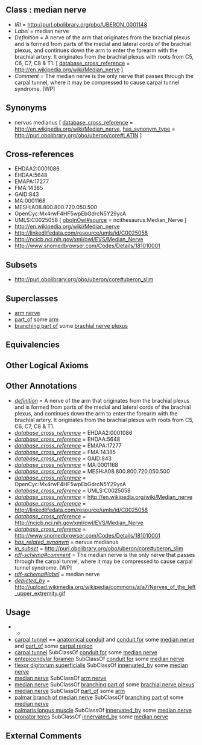 
## Class : median nerve

 * *IRI* = http://purl.obolibrary.org/obo/UBERON_0001148
 * *Label* = median nerve
 * *Definition* = A nerve of the arm that originates from the brachial plexus and is formed from parts of the medial and lateral cords of the brachial plexus, and continues down the arm to enter the forearm with the brachial artery. It originates from the brachial plexus with roots from C5, C6, C7, C8 &amp; T1. [ [database_cross_reference](../../ef/oboInOwl#hasDbXref.md) = http://en.wikipedia.org/wiki/Median_nerve ]
 * *Comment* = The median nerve is the only nerve that passes through the carpal tunnel, where it may be compressed to cause carpal tunnel syndrome. [WP]

## Synonyms

 * nervus medianus [ [database_cross_reference](../../ef/oboInOwl#hasDbXref.md) = http://en.wikipedia.org/wiki/Median_nerve, [has_synonym_type](../../pe/oboInOwl#hasSynonymType.md) = http://purl.obolibrary.org/obo/uberon/core#LATIN ]

## Cross-references

 * EHDAA2:0001086
 * EHDAA:5648
 * EMAPA:17277
 * FMA:14385
 * GAID:843
 * MA:0001168
 * MESH:A08.800.800.720.050.500
 * OpenCyc:Mx4rwF4HF5wpEbGdrcN5Y29ycA
 * UMLS:C0025058 [ [oboInOwl#source](../../ce/oboInOwl#source.md) = ncithesaurus:Median_Nerve ]
 * http://en.wikipedia.org/wiki/Median_nerve
 * http://linkedlifedata.com/resource/umls/id/C0025058
 * http://ncicb.nci.nih.gov/xml/owl/EVS/Median_Nerve
 * http://www.snomedbrowser.com/Codes/Details/181010001

## Subsets

 * http://purl.obolibrary.org/obo/uberon/core#uberon_slim

## Superclasses

 * [arm nerve](../../UBERON/33/UBERON_0003433.md)
 * [part_of](../../BFO/50/BFO_0000050.md) some [arm](../../UBERON/60/UBERON_0001460.md)
 * [branching part of](../../RO/80/RO_0002380.md) some [brachial nerve plexus](../../UBERON/14/UBERON_0001814.md)

## Equivalencies


## Other Logical Axioms


## Other Annotations

 * *[definition](../../IAO/15/IAO_0000115.md)* = A nerve of the arm that originates from the brachial plexus and is formed from parts of the medial and lateral cords of the brachial plexus, and continues down the arm to enter the forearm with the brachial artery. It originates from the brachial plexus with roots from C5, C6, C7, C8 &amp; T1.
 * *[database_cross_reference](../../ef/oboInOwl#hasDbXref.md)* = EHDAA2:0001086
 * *[database_cross_reference](../../ef/oboInOwl#hasDbXref.md)* = EHDAA:5648
 * *[database_cross_reference](../../ef/oboInOwl#hasDbXref.md)* = EMAPA:17277
 * *[database_cross_reference](../../ef/oboInOwl#hasDbXref.md)* = FMA:14385
 * *[database_cross_reference](../../ef/oboInOwl#hasDbXref.md)* = GAID:843
 * *[database_cross_reference](../../ef/oboInOwl#hasDbXref.md)* = MA:0001168
 * *[database_cross_reference](../../ef/oboInOwl#hasDbXref.md)* = MESH:A08.800.800.720.050.500
 * *[database_cross_reference](../../ef/oboInOwl#hasDbXref.md)* = OpenCyc:Mx4rwF4HF5wpEbGdrcN5Y29ycA
 * *[database_cross_reference](../../ef/oboInOwl#hasDbXref.md)* = UMLS:C0025058
 * *[database_cross_reference](../../ef/oboInOwl#hasDbXref.md)* = http://en.wikipedia.org/wiki/Median_nerve
 * *[database_cross_reference](../../ef/oboInOwl#hasDbXref.md)* = http://linkedlifedata.com/resource/umls/id/C0025058
 * *[database_cross_reference](../../ef/oboInOwl#hasDbXref.md)* = http://ncicb.nci.nih.gov/xml/owl/EVS/Median_Nerve
 * *[database_cross_reference](../../ef/oboInOwl#hasDbXref.md)* = http://www.snomedbrowser.com/Codes/Details/181010001
 * *[has_related_synonym](../../ym/oboInOwl#hasRelatedSynonym.md)* = nervus medianus
 * *[in_subset](../../et/oboInOwl#inSubset.md)* = http://purl.obolibrary.org/obo/uberon/core#uberon_slim
 * *[rdf-schema#comment](../../nt/rdf-schema#comment.md)* = The median nerve is the only nerve that passes through the carpal tunnel, where it may be compressed to cause carpal tunnel syndrome. [WP]
 * *[rdf-schema#label](../../el/rdf-schema#label.md)* = median nerve
 * *[depicted_by](../../depicted/by/depicted_by.md)* = http://upload.wikimedia.org/wikipedia/commons/a/a7/Nerves_of_the_left_upper_extremity.gif

## Usage

 * -
 * [carpal tunnel](../../UBERON/38/UBERON_0035038.md) == [anatomical conduit](../../UBERON/11/UBERON_0004111.md) and [conduit for](../../core#conduit/or/core#conduit_for.md) some [median nerve](../../UBERON/48/UBERON_0001148.md) and [part_of](../../BFO/50/BFO_0000050.md) some [carpal region](../../UBERON/52/UBERON_0004452.md)
 * [carpal tunnel](../../UBERON/38/UBERON_0035038.md) SubClassOf [conduit for](../../core#conduit/or/core#conduit_for.md) some [median nerve](../../UBERON/48/UBERON_0001148.md)
 * [entepicondylar foramen](../../UBERON/07/UBERON_0013207.md) SubClassOf [conduit for](../../core#conduit/or/core#conduit_for.md) some [median nerve](../../UBERON/48/UBERON_0001148.md)
 * [flexor digitorum superficialis](../../UBERON/22/UBERON_0003222.md) SubClassOf [innervated_by](../../RO/05/RO_0002005.md) some [median nerve](../../UBERON/48/UBERON_0001148.md)
 * [median nerve](../../UBERON/48/UBERON_0001148.md) SubClassOf [arm nerve](../../UBERON/33/UBERON_0003433.md)
 * [median nerve](../../UBERON/48/UBERON_0001148.md) SubClassOf [branching part of](../../RO/80/RO_0002380.md) some [brachial nerve plexus](../../UBERON/14/UBERON_0001814.md)
 * [median nerve](../../UBERON/48/UBERON_0001148.md) SubClassOf [part_of](../../BFO/50/BFO_0000050.md) some [arm](../../UBERON/60/UBERON_0001460.md)
 * [palmar branch of median nerve](../../UBERON/30/UBERON_0016430.md) SubClassOf [branching part of](../../RO/80/RO_0002380.md) some [median nerve](../../UBERON/48/UBERON_0001148.md)
 * [palmaris longus muscle](../../UBERON/93/UBERON_0016493.md) SubClassOf [innervated_by](../../RO/05/RO_0002005.md) some [median nerve](../../UBERON/48/UBERON_0001148.md)
 * [pronator teres](../../UBERON/20/UBERON_0001520.md) SubClassOf [innervated_by](../../RO/05/RO_0002005.md) some [median nerve](../../UBERON/48/UBERON_0001148.md)

## External Comments

